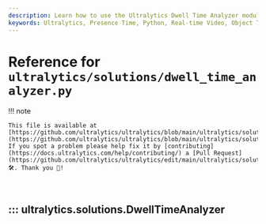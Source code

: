 ```yaml
---
description: Learn how to use the Ultralytics Dwell Time Analyzer module for real-time video analysis with object tracking and Time Couniting.
keywords: Ultralytics, Presence Time, Python, Real-time Video, Object Tracking, cv2, Shapely, Computer Vision, AI
---
```


# Reference for `ultralytics/solutions/dwell_time_analyzer.py`

!!! note

    This file is available at [https://github.com/ultralytics/ultralytics/blob/main/ultralytics/solutions/dwell_time_analyzer.py](https://github.com/ultralytics/ultralytics/blob/main/ultralytics/solutions/dwell_time_analyzer.py). If you spot a problem please help fix it by [contributing](https://docs.ultralytics.com/help/contributing/) a [Pull Request](https://github.com/ultralytics/ultralytics/edit/main/ultralytics/solutions/dwell_time_analyzer.py) 🛠️. Thank you 🙏!

<br>

## ::: ultralytics.solutions.DwellTimeAnalyzer

<br><br>
